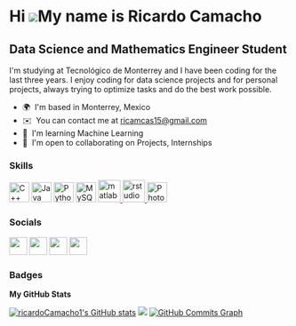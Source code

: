Hi ![](https://user-images.githubusercontent.com/18350557/176309783-0785949b-9127-417c-8b55-ab5a4333674e.gif)My name is Ricardo Camacho 
=======================================================================================================================================

Data Science and Mathematics Engineer Student 
---------------------------------------------

I'm studying at Tecnológico de Monterrey and I have been coding for the last three years. I enjoy coding for data science projects and for personal projects, always trying to optimize tasks and do the best work possible.  
* 🌍  I'm based in Monterrey, Mexico 
* ✉️  You can contact me at [ricamcas15@gmail.com](mailto:ricamcas15@gmail.com) 
* 🧠  I'm learning Machine Learning 
* 🤝  I'm open to collaborating on Projects, Internships

### Skills  

<p align="left"> <a href="https://docs.microsoft.com/en-us/cpp/?view=msvc-170" target="_blank" rel="noreferrer"><img src="https://raw.githubusercontent.com/danielcranney/readme-generator/main/public/icons/skills/cplusplus-colored.svg" width="36" height="36" alt="C++" /></a> <a href="https://www.oracle.com/java/" target="_blank" rel="noreferrer"><img src="https://raw.githubusercontent.com/danielcranney/readme-generator/main/public/icons/skills/java-colored.svg" width="36" height="36" alt="Java" /></a> <a href="https://www.python.org/" target="_blank" rel="noreferrer"><img src="https://raw.githubusercontent.com/danielcranney/readme-generator/main/public/icons/skills/python-colored.svg" width="36" height="36" alt="Python" /></a> <a href="https://www.mysql.com/" target="_blank" rel="noreferrer"><img src="https://raw.githubusercontent.com/danielcranney/readme-generator/main/public/icons/skills/mysql-colored.svg" width="36" height="36" alt="MySQL" /></a> <a href="https://www.adobe.com/uk/products/photoshop.html" target="_blank" rel="noreferrer"><img 
src="https://upload.wikimedia.org/wikipedia/commons/2/21/Matlab_Logo.png" alt="matlab" width="40" height="40"/> </a> <a href="https://es.mathworks.com/products/matlab.html" target="_blank" rel="noreferrer"> <img
src="https://upload.wikimedia.org/wikipedia/commons/7/7d/Antu_rstudio.svg" alt="rstudio" width="40" height="40"/> </a> <a href="https://posit.co" target="_blank" rel="noreferrer"> <img
src="https://raw.githubusercontent.com/danielcranney/readme-generator/main/public/icons/skills/photoshop-colored.svg" width="36" height="36" alt="Photoshop" /></a> </p> 

### Socials

<p align="left"> <a href="https://www.github.com/ricardoCamacho1" target="_blank" rel="noreferrer"><img src="https://raw.githubusercontent.com/danielcranney/readme-generator/main/public/icons/socials/github.svg" width="32" height="32" /></a> <a href="http://www.instagram.com/ricardoocamachoo" target="_blank" rel="noreferrer"><img src="https://raw.githubusercontent.com/danielcranney/readme-generator/main/public/icons/socials/instagram.svg" width="32" height="32" /></a> <a href="https://www.linkedin.com/in/ricardoCamacho15" target="_blank" rel="noreferrer"><img src="https://raw.githubusercontent.com/danielcranney/readme-generator/main/public/icons/socials/linkedin.svg" width="32" height="32" /></a> <a href="https://www.twitter.com/richie_chino15" target="_blank" rel="noreferrer"><img src="https://raw.githubusercontent.com/danielcranney/readme-generator/main/public/icons/socials/twitter.svg" width="32" height="32" /></a></p>

### Badges

<b>My GitHub Stats</b>

<a href="http://www.github.com/ricardoCamacho1"><img src="https://github-readme-stats.vercel.app/api?username=ricardoCamacho1&show_icons=true&hide=&count_private=true&title_color=0891b2&text_color=ffffff&icon_color=0891b2&bg_color=1c1917&hide_border=true&show_icons=true" alt="ricardoCamacho1's GitHub stats" /></a>
<a href="http://www.github.com/ricardoCamacho1"><img src="https://github-readme-streak-stats.herokuapp.com/?user=ricardoCamacho1&stroke=ffffff&background=1c1917&ring=0891b2&fire=0891b2&currStreakNum=ffffff&currStreakLabel=0891b2&sideNums=ffffff&sideLabels=ffffff&dates=ffffff&hide_border=true" /></a>
<a href="http://www.github.com/ricardoCamacho1"><img src="https://github-readme-activity-graph.cyclic.app/graph?username=ricardoCamacho1&bg_color=1c1917&color=ffffff&line=0891b2&point=ffffff&area_color=1c1917&area=true&hide_border=true&custom_title=GitHub%20Commits%20Graph" alt="GitHub Commits Graph" /></a>

